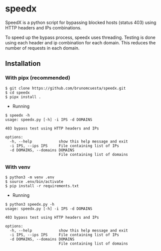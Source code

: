 # speedx
SpeedX is a python script for bypassing blocked hosts (status 403) using HTTP headers and IPs combinations.

To speed up the bypass process, speedx uses threading. Testing is done using each header and ip combination for each domain. This reduces the number of requests in each domain.

## Installation

### With pipx (recommended)

```
$ git clone https://github.com/brunomcuesta/speedx.git
$ cd speedx
$ pipx install .
```

- Running

```
$ speedx -h                                                                           
usage: speedx.py [-h] -i IPS -d DOMAINS

403 bypass test using HTTP headers and IPs

options:
  -h, --help            show this help message and exit
  -i IPS, --ips IPS     File containing list of IPs
  -d DOMAINS, --domains DOMAINS
                        File containing list of domains
```

### With venv

```
$ python3 -m venv .env
$ source .env/bin/activate
$ pip install -r requirements.txt
```

- Running

```
$ python3 speedx.py -h                                                                           
usage: speedx.py [-h] -i IPS -d DOMAINS

403 bypass test using HTTP headers and IPs

options:
  -h, --help            show this help message and exit
  -i IPS, --ips IPS     File containing list of IPs
  -d DOMAINS, --domains DOMAINS
                        File containing list of domains
```